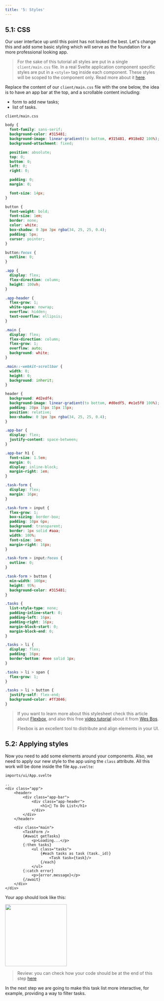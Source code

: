 ```yaml
---
title: '5: Styles'
---
```


## 5.1: CSS

Our user interface up until this point has not looked the best. Let's change this and add some basic styling which will serve as the foundation for a more professional looking app.

> For the sake of this tutorial all styles are put in a single `client/main.css` file. In a real Svelte application component specific styles are put in a `<style>` tag inside each component. These styles will be scoped to the component only. Read more about it [here](https://svelte.dev/docs#style).

Replace the content of our `client/main.css` file with the one below, the idea is to have an app bar at the top, and a scrollable content including:

- form to add new tasks;
- list of tasks.

`client/main.css`

```css
body {
  font-family: sans-serif;
  background-color: #315481;
  background-image: linear-gradient(to bottom, #315481, #918e82 100%);
  background-attachment: fixed;

  position: absolute;
  top: 0;
  bottom: 0;
  left: 0;
  right: 0;

  padding: 0;
  margin: 0;

  font-size: 14px;
}

button {
  font-weight: bold;
  font-size: 1em;
  border: none;
  color: white;
  box-shadow: 0 3px 3px rgba(34, 25, 25, 0.4);
  padding: 5px;
  cursor: pointer;
}

button:focus {
  outline: 0;
}

.app {
  display: flex;
  flex-direction: column;
  height: 100vh;
}

.app-header {
  flex-grow: 1;
  white-space: nowrap;
  overflow: hidden;
  text-overflow: ellipsis;
}

.main {
  display: flex;
  flex-direction: column;
  flex-grow: 1;
  overflow: auto;
  background: white;
}

.main::-webkit-scrollbar {
  width: 0;
  height: 0;
  background: inherit;
}

header {
  background: #d2edf4;
  background-image: linear-gradient(to bottom, #d0edf5, #e1e5f0 100%);
  padding: 20px 15px 15px 15px;
  position: relative;
  box-shadow: 0 3px 3px rgba(34, 25, 25, 0.4);
}

.app-bar {
  display: flex;
  justify-content: space-between;
}

.app-bar h1 {
  font-size: 1.5em;
  margin: 0;
  display: inline-block;
  margin-right: 1em;
}

.task-form {
  display: flex;
  margin: 16px;
}

.task-form > input {
  flex-grow: 1;
  box-sizing: border-box;
  padding: 10px 6px;
  background: transparent;
  border: 1px solid #aaa;
  width: 100%;
  font-size: 1em;
  margin-right: 16px;
}

.task-form > input:focus {
  outline: 0;
}

.task-form > button {
  min-width: 100px;
  height: 95%;
  background-color: #315481;
}

.tasks {
  list-style-type: none;
  padding-inline-start: 0;
  padding-left: 16px;
  padding-right: 16px;
  margin-block-start: 0;
  margin-block-end: 0;
}

.tasks > li {
  display: flex;
  padding: 16px;
  border-bottom: #eee solid 1px;
}

.tasks > li > span {
  flex-grow: 1;
}

.tasks > li > button {
  justify-self: flex-end;
  background-color: #ff3046;
}
```

> If you want to learn more about this stylesheet check this article about [Flexbox](https://css-tricks.com/snippets/css/a-guide-to-flexbox/), and also this free [video tutorial](https://flexbox.io/) about it from [Wes Bos](https://twitter.com/wesbos).
>
> Flexbox is an excellent tool to distribute and align elements in your UI.

## 5.2: Applying styles

Now you need to add some elements around your components. Also, we need to apply our new style to the app using the `class` attribute. All this work will be done inside the file `App.svelte`:

`imports/ui/App.svelte`

```sveltehtml
..
<div class="app">
    <header>
        <div class="app-bar">
            <div class="app-header">
                <h1>📝️ To Do List</h1>
            </div>
        </div>
    </header>

    <div class="main">
        <TaskForm />
        {#await getTasks}
            <p>Loading...</p>
        {:then tasks}
            <ul class="tasks">
                {#each tasks as task (task._id)}
                    <Task task={task}/>
                {/each}
            </ul>
        {:catch error}
            <p>{error.message}</p>
        {/await}
    </div>
</div>

```

Your app should look like this:

<img width="200px" src="/simple-todos/assets/step05-styles.png"/>

> Review: you can check how your code should be at the end of this step [here](https://github.com/meteor/svelte-tutorial/tree/master/src/simple-todos/step05) 

In the next step we are going to make this task list more interactive, for example, providing a way to filter tasks.
